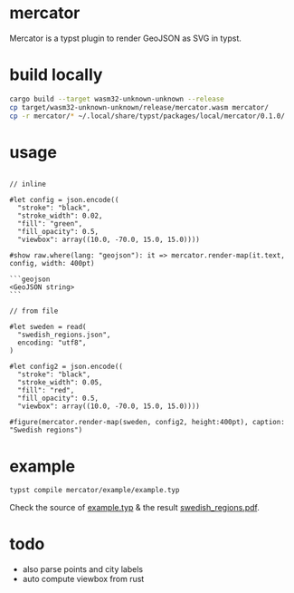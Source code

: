 # mercator

Mercator is a typst plugin to render GeoJSON as SVG in typst.

# build locally

```sh
cargo build --target wasm32-unknown-unknown --release 
cp target/wasm32-unknown-unknown/release/mercator.wasm mercator/
cp -r mercator/* ~/.local/share/typst/packages/local/mercator/0.1.0/
```

# usage

````typst

// inline

#let config = json.encode((
  "stroke": "black",
  "stroke_width": 0.02,
  "fill": "green",
  "fill_opacity": 0.5,
  "viewbox": array((10.0, -70.0, 15.0, 15.0))))

#show raw.where(lang: "geojson"): it => mercator.render-map(it.text, config, width: 400pt)

```geojson
<GeoJSON string>
```

// from file

#let sweden = read(
  "swedish_regions.json",
  encoding: "utf8",
)

#let config2 = json.encode((
  "stroke": "black",
  "stroke_width": 0.05,
  "fill": "red",
  "fill_opacity": 0.5,
  "viewbox": array((10.0, -70.0, 15.0, 15.0))))

#figure(mercator.render-map(sweden, config2, height:400pt), caption: "Swedish regions")
````

# example


```sh
typst compile mercator/example/example.typ
```

Check the source of [example.typ](mercator/example/example.typ) & the result [swedish_regions.pdf](mercator/example/example.pdf).

# todo 
* also parse points and city labels
* auto compute viewbox from rust